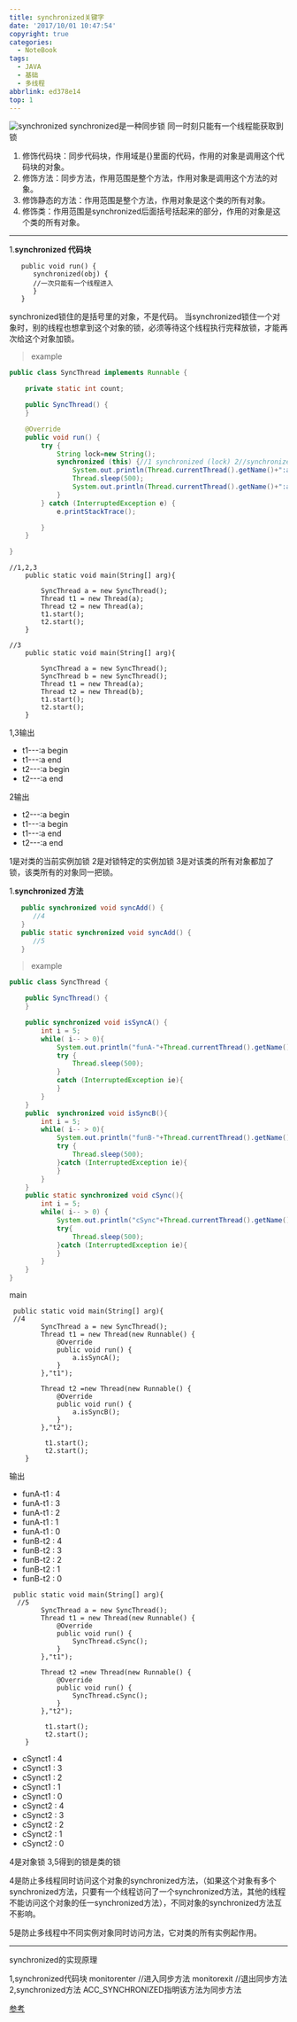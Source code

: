```yaml
---
title: synchronized关键字
date: '2017/10/01 10:47:54'
copyright: true
categories:
  - NoteBook
tags:
  - JAVA
  - 基础
  - 多线程
abbrlink: ed378e14
top: 1
---
```

![synchronized](syn.jpg)
synchronized是一种同步锁
同一时刻只能有一个线程能获取到锁

1. 修饰代码块：同步代码块，作用域是{}里面的代码，作用的对象是调用这个代码块的对象。
2. 修饰方法：同步方法，作用范围是整个方法，作用对象是调用这个方法的对象。
3. 修饰静态的方法：作用范围是整个方法，作用对象是这个类的所有对象。
4. 修饰类：作用范围是synchronized后面括号括起来的部分，作用的对象是这个类的所有对象。
<!-- more -->

---
1.**synchronized 代码块**
```
   public void run() {
      synchronized(obj) {
      //一次只能有一个线程进入
      }
   }
```
synchronized锁住的是括号里的对象，不是代码。
当synchronized锁住一个对象时，别的线程也想拿到这个对象的锁，必须等待这个线程执行完释放锁，才能再次给这个对象加锁。

> example

```java
public class SyncThread implements Runnable {

    private static int count;

    public SyncThread() {
    }

    @Override
    public void run() {
        try {
            String lock=new String();
            synchronized (this) {//1 synchronized (lock) 2//synchronized (SyncThread.class)3
                System.out.println(Thread.currentThread().getName()+":a begin");
                Thread.sleep(500);
                System.out.println(Thread.currentThread().getName()+":a   end");
            }
        } catch (InterruptedException e) {
            e.printStackTrace();

        }
    }

}
```


```
//1,2,3
    public static void main(String[] arg){

        SyncThread a = new SyncThread();
        Thread t1 = new Thread(a);
        Thread t2 = new Thread(a);
        t1.start();
        t2.start();
    }

```
```
//3
    public static void main(String[] arg){

        SyncThread a = new SyncThread();
        SyncThread b = new SyncThread();
        Thread t1 = new Thread(a);
        Thread t2 = new Thread(b);
        t1.start();
        t2.start();
    }

```

1,3输出
- t1---:a begin
- t1---:a   end
- t2---:a begin
- t2---:a   end

2输出
- t2---:a begin
- t1---:a begin
- t1---:a   end
- t2---:a   end


1是对类的当前实例加锁
2是对锁特定的实例加锁
3是对该类的所有对象都加了锁，该类所有的对象同一把锁。

1.**synchronized 方法**
```java
   public synchronized void syncAdd() {
      //4
   }
   public static synchronized void syncAdd() {
      //5
   }
```
> example


```java
public class SyncThread {

    public SyncThread() {
    }

    public synchronized void isSyncA() {
        int i = 5;
        while( i-- > 0){
            System.out.println("funA-"+Thread.currentThread().getName() + " : " + i);
            try {
                Thread.sleep(500);
            }
            catch (InterruptedException ie){
            }
        }
    }
    public  synchronized void isSyncB(){
        int i = 5;
        while( i-- > 0){
            System.out.println("funB-"+Thread.currentThread().getName() + " : " + i);
            try {
                Thread.sleep(500);
            }catch (InterruptedException ie){
            }
        }
    }
    public static synchronized void cSync(){
        int i = 5;
        while( i-- > 0) {
            System.out.println("cSync"+Thread.currentThread().getName() + " : " + i);
            try{
                Thread.sleep(500);
            }catch (InterruptedException ie){
            }
        }
    }
}
```
main

```
 public static void main(String[] arg){
 //4
        SyncThread a = new SyncThread();
        Thread t1 = new Thread(new Runnable() {
            @Override
            public void run() {
                a.isSyncA();
            }
        },"t1");

        Thread t2 =new Thread(new Runnable() {
            @Override
            public void run() {
                a.isSyncB();
            }
        },"t2");

         t1.start();
         t2.start();
    }
```
输出
- funA-t1 : 4
- funA-t1 : 3
- funA-t1 : 2
- funA-t1 : 1
- funA-t1 : 0
- funB-t2 : 4
- funB-t2 : 3
- funB-t2 : 2
- funB-t2 : 1
- funB-t2 : 0

```
 public static void main(String[] arg){
  //5
        SyncThread a = new SyncThread();
        Thread t1 = new Thread(new Runnable() {
            @Override
            public void run() {
                SyncThread.cSync();
            }
        },"t1");

        Thread t2 =new Thread(new Runnable() {
            @Override
            public void run() {
                SyncThread.cSync();
            }
        },"t2");

         t1.start();
         t2.start();
    }
```
- cSynct1 : 4
- cSynct1 : 3
- cSynct1 : 2
- cSynct1 : 1
- cSynct1 : 0
- cSynct2 : 4
- cSynct2 : 3
- cSynct2 : 2
- cSynct2 : 1
- cSynct2 : 0

4是对象锁
3,5得到的锁是类的锁

4是防止多线程同时访问这个对象的synchronized方法，（如果这个对象有多个synchronized方法，只要有一个线程访问了一个synchronized方法，其他的线程不能访问这个对象的任一synchronized方法），不同对象的synchronized方法互不影响。

5是防止多线程中不同实例对象同时访问方法，它对类的所有实例起作用。


---

synchronized的实现原理 

1,synchronized代码块 monitorenter //进入同步方法 monitorexit //退出同步方法 2,synchronized方法 ACC_SYNCHRONIZED指明该方法为同步方法

[参考](https://www.cnblogs.com/lixuwu/p/5676143.html)


